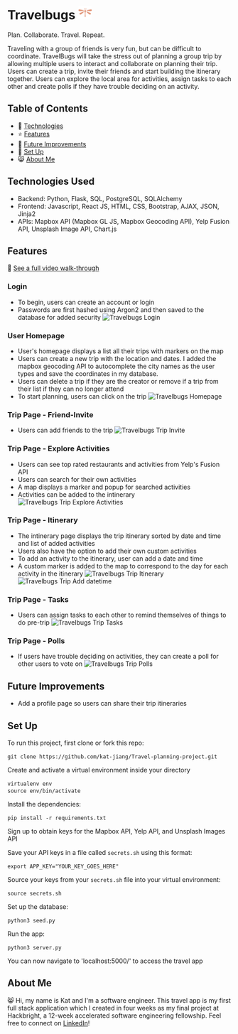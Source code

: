 # Travelbugs <img src="static/img/dragonfly-logo.svg" width="30">
Plan. Collaborate. Travel. Repeat.

Traveling with a group of friends is very fun, but can be difficult to coordinate. TravelBugs will take the stress out of planning a group trip by allowing multiple users to interact and collaborate on planning their trip. Users can create a trip, invite their friends and start building the itinerary together. Users can explore the local area for activities, assign tasks to each other and create polls if they have trouble deciding on an activity.
## Table of Contents
* 🤖 [Technologies](#technologies-used)
* ⭐ [Features](#features)
* 🚀 [Future Improvements](#future-improvements)
* 📖 [Set Up](#set-up)
* 😸 [About Me](#about-me)
## Technologies Used
* Backend: Python, Flask, SQL, PostgreSQL, SQLAlchemy
* Frontend: Javascript, React JS, HTML, CSS, Bootstrap, AJAX, JSON, Jinja2
* APIs: Mapbox API (Mapbox GL JS, Mapbox Geocoding API), Yelp Fusion API, Unsplash Image API, Chart.js
## Features
🎥 [See a full video walk-through](https://www.youtube.com/watch?v=9KIX7lISdeE)

### Login
* To begin, users can create an account or login
* Passwords are first hashed using Argon2 and then saved to the database for added security
![Travelbugs Login](/travel-project/static/screenshots/login-page.png)

### User Homepage
* User's homepage displays a list all their trips with markers on the map
* Users can create a new trip with the location and dates. I added the mapbox geocoding API to autocomplete the city names as the user types and save the coordinates in my database.
* Users can delete a trip if they are the creator or remove if a trip from their list if they can no longer attend
* To start planning, users can click on the trip
![Travelbugs Homepage](/travel-project/static/screenshots/homepage.png)

### Trip Page - Friend-Invite
* Users can add friends to the trip
![Travelbugs Trip Invite](/travel-project/static/screenshots/trip-invite.png)

### Trip Page - Explore Activities
* Users can see top rated restaurants and activities from Yelp's Fusion API
* Users can search for their own activities
* A map displays a marker and popup for searched activities
* Activities can be added to the intinerary
![Travelbugs Trip Explore Activities](/travel-project/static/screenshots/trip-activities.png)

### Trip Page - Itinerary
* The intinerary page displays the trip itinerary sorted by date and time and list of added activities
* Users also have the option to add their own custom activities
* To add an activity to the itinerary, user can add a date and time
* A custom marker is added to the map to correspond to the day for each activity in the itinerary
![Travelbugs Trip Itinerary](/travel-project/static/screenshots/trip-itinerary.png)
![Travelbugs Trip Add datetime](/travel-project/static/screenshots/trip-itinerary-add-datetime.png)

### Trip Page - Tasks
* Users can assign tasks to each other to remind themselves of things to do pre-trip
![Travelbugs Trip Tasks](/travel-project/static/screenshots/trip-tasks.png)

### Trip Page - Polls
* If users have trouble deciding on activities, they can create a poll for other users to vote on
![Travelbugs Trip Polls](/travel-project/static/screenshots/trip-polls.png)

## Future Improvements
* Add a profile page so users can share their trip itineraries

## Set Up
To run this project, first clone or fork this repo:
```
git clone https://github.com/kat-jiang/Travel-planning-project.git
```
Create and activate a virtual environment inside your directory
```
virtualenv env
source env/bin/activate
```
Install the dependencies:
```
pip install -r requirements.txt
```
Sign up to obtain keys for the Mapbox API, Yelp API, and Unsplash Images API

Save your API keys in a file called `secrets.sh` using this format:
```
export APP_KEY="YOUR_KEY_GOES_HERE"
```
Source your keys from your `secrets.sh` file into your virtual environment:
```
source secrets.sh
```
Set up the database:
```
python3 seed.py
```
Run the app:
```
python3 server.py
```
You can now navigate to 'localhost:5000/' to access the travel app

## About Me
😸 Hi, my name is Kat and I'm a software engineer. This travel app is my first full stack application which I created in four weeks as my final project at Hackbright, a 12-week accelerated software engineering fellowship. Feel free to connect on [LinkedIn](https://www.linkedin.com/in/jiangkatherine/)!
